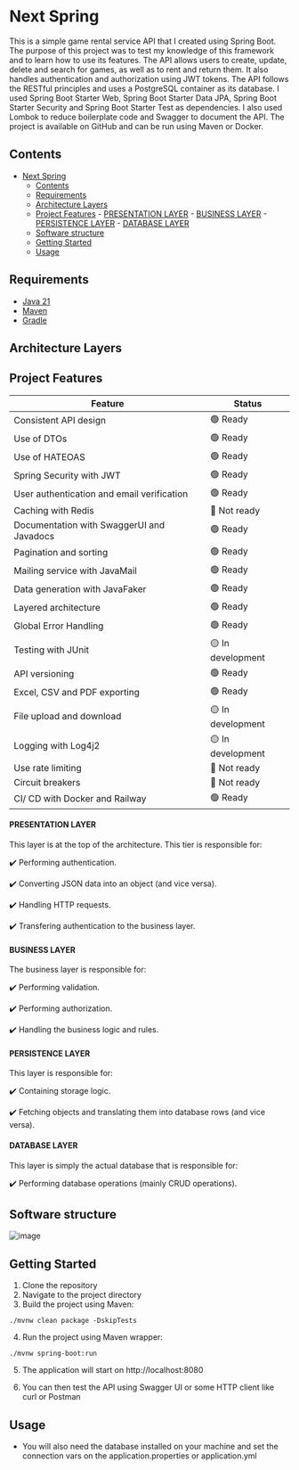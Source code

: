 # Next Spring

This is a simple game rental service API that I created using Spring Boot. The purpose of this project was to test my knowledge of this framework and to learn how to use its features. The API allows users to create, update, delete and search for games, as well as to rent and return them. It also handles authentication and authorization using JWT tokens. The API follows the RESTful principles and uses a PostgreSQL container as its database. I used Spring Boot Starter Web, Spring Boot Starter Data JPA, Spring Boot Starter Security and Spring Boot Starter Test as dependencies. I also used Lombok to reduce boilerplate code and Swagger to document the API. The project is available on GitHub and can be run using Maven or Docker.


## Contents

- [Next Spring](#next-spring)
	- [Contents](#contents)
	- [Requirements](#requirements)
	- [Architecture Layers](#architecture-layers)
	- [Project Features](#project-features)
			- [PRESENTATION LAYER](#presentation-layer)
			- [BUSINESS LAYER](#business-layer)
			- [PERSISTENCE LAYER](#persistence-layer)
			- [DATABASE LAYER](#database-layer)
	- [Software structure](#software-structure)
	- [Getting Started](#getting-started)
	- [Usage](#usage)

## Requirements

- [Java 21](https://adoptium.net/)
- [Maven](https://maven.apache.org/)
- [Gradle](https://gradle.org/)

## Architecture Layers

## Project Features

| Feature                                    | Status           |
| ------------------------------------------ | ---------------- |
| Consistent API design                      | 🟢 Ready          |
| Use of DTOs                                | 🟢 Ready          |
| Use of HATEOAS                             | 🟢 Ready          |
| Spring Security with JWT                   | 🟢 Ready          |
| User authentication and email verification | 🟢 Ready          |
| Caching with Redis                         | 🔴 Not ready      |
| Documentation with SwaggerUI and Javadocs  | 🟢 Ready          |
| Pagination and sorting                     | 🟢 Ready          |
| Mailing service with JavaMail              | 🟢 Ready          |
| Data generation with JavaFaker             | 🟢 Ready          |
| Layered architecture                       | 🟢 Ready          |
| Global Error Handling                      | 🟢 Ready          |
| Testing with JUnit                         | 🟡 In development |
| API versioning                             | 🟢 Ready          |
| Excel, CSV and PDF exporting               | 🟢 Ready          |
| File upload and download                   | 🟡 In development |
| Logging with Log4j2                        | 🟡 In development |
| Use rate limiting                          | 🔴 Not ready      |
| Circuit breakers                           | 🔴 Not ready      |
| CI/ CD with Docker and Railway             | 🟢 Ready          |

#### PRESENTATION LAYER

This layer is at the top of the architecture. This tier is responsible for:

✔️ Performing authentication.

✔️ Converting JSON data into an object (and vice versa).

✔️ Handling HTTP requests.

✔️ Transfering authentication to the business layer.

#### BUSINESS LAYER

The business layer is responsible for:

✔️ Performing validation.

✔️ Performing authorization.

✔️ Handling the business logic and rules.

#### PERSISTENCE LAYER

This layer is responsible for:

✔️ Containing storage logic.

✔️ Fetching objects and translating them into database rows (and vice versa).

#### DATABASE LAYER

This layer is simply the actual database that is responsible for:

✔️ Performing database operations (mainly CRUD operations).

## Software structure

![image](https://github.com/AthirsonSilva/blog-api/assets/84593887/046588ab-6449-43f3-b68b-ed5c580146d9)

## Getting Started

1. Clone the repository
2. Navigate to the project directory
3. Build the project using Maven:

```
./mvnw clean package -DskipTests
```

4. Run the project using Maven wrapper:

```
./mvnw spring-boot:run
```

5. The application will start on http://localhost:8080

6. You can then test the API using Swagger UI or some HTTP client like curl or Postman

## Usage

- You will also need the database installed on your machine and set the connection vars on the application.properties or application.yml
